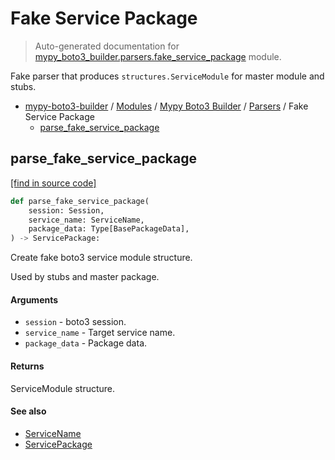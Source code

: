 # Fake Service Package

> Auto-generated documentation for [mypy_boto3_builder.parsers.fake_service_package](https://github.com/vemel/mypy_boto3_builder/blob/main/mypy_boto3_builder/parsers/fake_service_package.py) module.

Fake parser that produces `structures.ServiceModule` for master module and stubs.

- [mypy-boto3-builder](../../README.md#mypy_boto3_builder) / [Modules](../../MODULES.md#mypy-boto3-builder-modules) / [Mypy Boto3 Builder](../index.md#mypy-boto3-builder) / [Parsers](index.md#parsers) / Fake Service Package
    - [parse_fake_service_package](#parse_fake_service_package)

## parse_fake_service_package

[[find in source code]](https://github.com/vemel/mypy_boto3_builder/blob/main/mypy_boto3_builder/parsers/fake_service_package.py#L21)

```python
def parse_fake_service_package(
    session: Session,
    service_name: ServiceName,
    package_data: Type[BasePackageData],
) -> ServicePackage:
```

Create fake boto3 service module structure.

Used by stubs and master package.

#### Arguments

- `session` - boto3 session.
- `service_name` - Target service name.
- `package_data` - Package data.

#### Returns

ServiceModule structure.

#### See also

- [ServiceName](../service_name.md#servicename)
- [ServicePackage](../structures/service_package.md#servicepackage)
